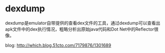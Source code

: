 # dexdump

 dexdump是emulator自带提供的查看dex文件的工具，通过dexdump可以查看出apk文件中的dex执行情况，粗略分析出原始java代码和Dot Net中的Reflector很像。
 
 blog: http://which.blog.51cto.com/7179876/1301689
